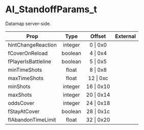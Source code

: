 # AI_StandoffParams_t

Datamap server-side.

|Prop|Type|Offset|External|
|---|:-:|:-:|--:|
|hintChangeReaction|integer|0 \| 0x0||
|fCoverOnReload|boolean|4 \| 0x4||
|fPlayerIsBattleline|boolean|5 \| 0x5||
|minTimeShots|float|8 \| 0x8||
|maxTimeShots|float|12 \| 0xc||
|minShots|integer|16 \| 0x10||
|maxShots|integer|20 \| 0x14||
|oddsCover|integer|24 \| 0x18||
|fStayAtCover|boolean|28 \| 0x1c||
|flAbandonTimeLimit|float|32 \| 0x20||
